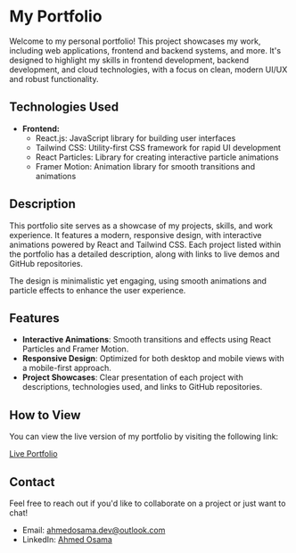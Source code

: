 # My Portfolio

Welcome to my personal portfolio! This project showcases my work, including web applications, frontend and backend systems, and more. It's designed to highlight my skills in frontend development, backend development, and cloud technologies, with a focus on clean, modern UI/UX and robust functionality.

## Technologies Used

- **Frontend:**
  - React.js: JavaScript library for building user interfaces
  - Tailwind CSS: Utility-first CSS framework for rapid UI development
  - React Particles: Library for creating interactive particle animations
  - Framer Motion: Animation library for smooth transitions and animations

## Description

This portfolio site serves as a showcase of my projects, skills, and work experience. It features a modern, responsive design, with interactive animations powered by React and Tailwind CSS. Each project listed within the portfolio has a detailed description, along with links to live demos and GitHub repositories.

The design is minimalistic yet engaging, using smooth animations and particle effects to enhance the user experience.

## Features

- **Interactive Animations**: Smooth transitions and effects using React Particles and Framer Motion.
- **Responsive Design**: Optimized for both desktop and mobile views with a mobile-first approach.
- **Project Showcases**: Clear presentation of each project with descriptions, technologies used, and links to GitHub repositories.

## How to View

You can view the live version of my portfolio by visiting the following link:

[Live Portfolio](https://devbyahmed.onrender.com/)

## Contact

Feel free to reach out if you'd like to collaborate on a project or just want to chat!

- Email: ahmedosama.dev@outlook.com
- LinkedIn: [Ahmed Osama](https://www.linkedin.com/in/ahmedosama975/)
